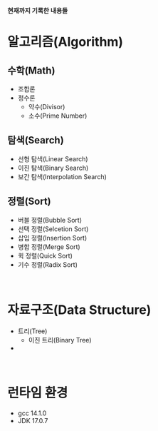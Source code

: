 **현재까지 기록한 내용들**

# 알고리즘(Algorithm)
## 수학(Math)
+ 조합론
+ 정수론
  + 약수(Divisor)
  + 소수(Prime Number)
## 탐색(Search)
+ 선형 탐색(Linear Search)
+ 이진 탐색(Binary Search)
+ 보간 탐색(Interpolation Search)
## 정렬(Sort)
+ 버블 정렬(Bubble Sort)
+ 선택 정렬(Selcetion Sort)
+ 삽입 정렬(Insertion Sort)
+ 병합 정렬(Merge Sort)
+ 퀵 정렬(Quick Sort)
+ 기수 정렬(Radix Sort)

<br/>

# 자료구조(Data Structure)
+ 트리(Tree)
  + 이진 트리(Binary Tree)
+ 

<br/>

# 런타임 환경
+ gcc 14.1.0
+ JDK 17.0.7